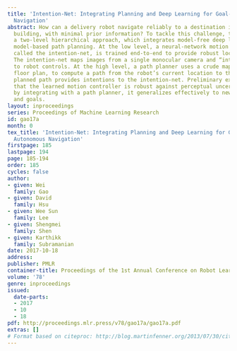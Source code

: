 ```yaml
---
title: 'Intention-Net: Integrating Planning and Deep Learning for Goal-Directed Autonomous
  Navigation'
abstract: How can a delivery robot navigate reliably to a destination in a new office
  building, with minimal prior information? To tackle this challenge, this paper introduces
  a two-level hierarchical approach, which integrates model-free deep learning and
  model-based path planning. At the low level, a neural-network motion controller,
  called the intention-net, is trained end-to-end to provide robust local navigation.
  The intention-net maps images from a single monocular camera and “intentions” directly
  to robot controls. At the high level, a path planner uses a crude map, e.g., a 2-D
  floor plan, to compute a path from the robot’s current location to the goal. The
  planned path provides intentions to the intention-net. Preliminary experiments suggest
  that the learned motion controller is robust against perceptual uncertainty and
  by integrating with a path planner, it generalizes effectively to new environments
  and goals.
layout: inproceedings
series: Proceedings of Machine Learning Research
id: gao17a
month: 0
tex_title: 'Intention-Net: Integrating Planning and Deep Learning for Goal-Directed
  Autonomous Navigation'
firstpage: 185
lastpage: 194
page: 185-194
order: 185
cycles: false
author:
- given: Wei
  family: Gao
- given: David
  family: Hsu
- given: Wee Sun
  family: Lee
- given: Shengmei
  family: Shen
- given: Karthikk
  family: Subramanian
date: 2017-10-18
address: 
publisher: PMLR
container-title: Proceedings of the 1st Annual Conference on Robot Learning
volume: '78'
genre: inproceedings
issued:
  date-parts:
  - 2017
  - 10
  - 18
pdf: http://proceedings.mlr.press/v78/gao17a/gao17a.pdf
extras: []
# Format based on citeproc: http://blog.martinfenner.org/2013/07/30/citeproc-yaml-for-bibliographies/
---
```

